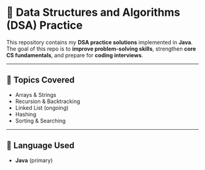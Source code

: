 # 🧩 Data Structures and Algorithms (DSA) Practice

This repository contains my **DSA practice solutions** implemented in **Java**.  
The goal of this repo is to **improve problem-solving skills**, strengthen **core CS fundamentals**, and prepare for **coding interviews**.

---

## 📌 Topics Covered
- Arrays & Strings
- Recursion & Backtracking
- Linked List (ongoing)
- Hashing
- Sorting & Searching

---

## 🚀 Language Used
- **Java** (primary)
